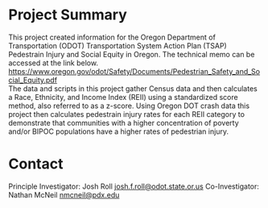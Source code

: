 # Project Summary  
This project created information for the Oregon Department of Transportation (ODOT) Transportation System Action Plan (TSAP) Pedestrain Injury and Social Equity in Oregon.  The technical memo can be accessed at the link below.  
https://www.oregon.gov/odot/Safety/Documents/Pedestrian_Safety_and_Social_Equity.pdf  
The data and scripts in this project gather Census data and then calculates a Race, Ethnicity, and Income Index (REII) using a standardized score method, also referred to as a z-score.  Using Oregon DOT crash data this project then calculates
pedestrain injury rates for each REII category to demonstrate that communities with a higher concentration of poverty and/or BIPOC populations have a higher rates of pedestrian injury.


# Contact
Principle Investigator: Josh Roll  josh.f.roll@odot.state.or.us
Co-Investigator: Nathan McNeil   nmcneil@pdx.edu
